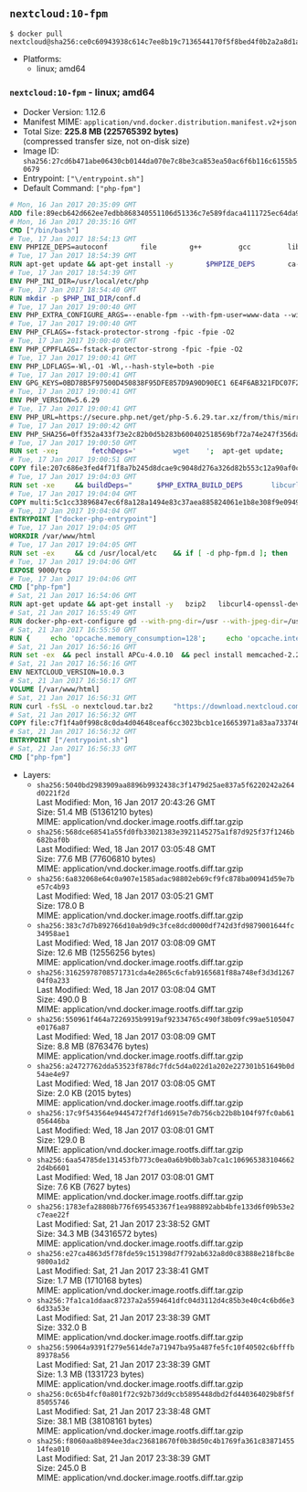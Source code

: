 ## `nextcloud:10-fpm`

```console
$ docker pull nextcloud@sha256:ce0c60943938c614c7ee8b19c7136544170f5f8bed4f0b2a2a8d1a708913eb03
```

-	Platforms:
	-	linux; amd64

### `nextcloud:10-fpm` - linux; amd64

-	Docker Version: 1.12.6
-	Manifest MIME: `application/vnd.docker.distribution.manifest.v2+json`
-	Total Size: **225.8 MB (225765392 bytes)**  
	(compressed transfer size, not on-disk size)
-	Image ID: `sha256:27cd6b471abe06430cb0144da070e7c8be3ca853ea50ac6f6b116c6155b50679`
-	Entrypoint: `["\/entrypoint.sh"]`
-	Default Command: `["php-fpm"]`

```dockerfile
# Mon, 16 Jan 2017 20:35:09 GMT
ADD file:89ecb642d662ee7edbb868340551106d51336c7e589fdaca4111725ec64da957 in / 
# Mon, 16 Jan 2017 20:35:16 GMT
CMD ["/bin/bash"]
# Tue, 17 Jan 2017 18:54:13 GMT
ENV PHPIZE_DEPS=autoconf 		file 		g++ 		gcc 		libc-dev 		make 		pkg-config 		re2c
# Tue, 17 Jan 2017 18:54:39 GMT
RUN apt-get update && apt-get install -y 		$PHPIZE_DEPS 		ca-certificates 		curl 		libedit2 		libsqlite3-0 		libxml2 		xz-utils 	--no-install-recommends && rm -r /var/lib/apt/lists/*
# Tue, 17 Jan 2017 18:54:39 GMT
ENV PHP_INI_DIR=/usr/local/etc/php
# Tue, 17 Jan 2017 18:54:40 GMT
RUN mkdir -p $PHP_INI_DIR/conf.d
# Tue, 17 Jan 2017 19:00:40 GMT
ENV PHP_EXTRA_CONFIGURE_ARGS=--enable-fpm --with-fpm-user=www-data --with-fpm-group=www-data
# Tue, 17 Jan 2017 19:00:40 GMT
ENV PHP_CFLAGS=-fstack-protector-strong -fpic -fpie -O2
# Tue, 17 Jan 2017 19:00:40 GMT
ENV PHP_CPPFLAGS=-fstack-protector-strong -fpic -fpie -O2
# Tue, 17 Jan 2017 19:00:41 GMT
ENV PHP_LDFLAGS=-Wl,-O1 -Wl,--hash-style=both -pie
# Tue, 17 Jan 2017 19:00:41 GMT
ENV GPG_KEYS=0BD78B5F97500D450838F95DFE857D9A90D90EC1 6E4F6AB321FDC07F2C332E3AC2BF0BC433CFC8B3
# Tue, 17 Jan 2017 19:00:41 GMT
ENV PHP_VERSION=5.6.29
# Tue, 17 Jan 2017 19:00:41 GMT
ENV PHP_URL=https://secure.php.net/get/php-5.6.29.tar.xz/from/this/mirror PHP_ASC_URL=https://secure.php.net/get/php-5.6.29.tar.xz.asc/from/this/mirror
# Tue, 17 Jan 2017 19:00:42 GMT
ENV PHP_SHA256=0ff352a433f73e2c82b0d5b283b600402518569bf72a74e247f356dacbf322a7 PHP_MD5=190bf5b52d1fc68d5500a8cdc7e33164
# Tue, 17 Jan 2017 19:00:50 GMT
RUN set -xe; 		fetchDeps=' 		wget 	'; 	apt-get update; 	apt-get install -y --no-install-recommends $fetchDeps; 	rm -rf /var/lib/apt/lists/*; 		mkdir -p /usr/src; 	cd /usr/src; 		wget -O php.tar.xz "$PHP_URL"; 		if [ -n "$PHP_SHA256" ]; then 		echo "$PHP_SHA256 *php.tar.xz" | sha256sum -c -; 	fi; 	if [ -n "$PHP_MD5" ]; then 		echo "$PHP_MD5 *php.tar.xz" | md5sum -c -; 	fi; 		if [ -n "$PHP_ASC_URL" ]; then 		wget -O php.tar.xz.asc "$PHP_ASC_URL"; 		export GNUPGHOME="$(mktemp -d)"; 		for key in $GPG_KEYS; do 			gpg --keyserver ha.pool.sks-keyservers.net --recv-keys "$key"; 		done; 		gpg --batch --verify php.tar.xz.asc php.tar.xz; 		rm -r "$GNUPGHOME"; 	fi; 		apt-get purge -y --auto-remove $fetchDeps
# Tue, 17 Jan 2017 19:00:51 GMT
COPY file:207c686e3fed4f71f8a7b245d8dcae9c9048d276a326d82b553c12a90af0c0ca in /usr/local/bin/ 
# Tue, 17 Jan 2017 19:04:03 GMT
RUN set -xe 	&& buildDeps=" 		$PHP_EXTRA_BUILD_DEPS 		libcurl4-openssl-dev 		libedit-dev 		libsqlite3-dev 		libssl-dev 		libxml2-dev 	" 	&& apt-get update && apt-get install -y $buildDeps --no-install-recommends && rm -rf /var/lib/apt/lists/* 		&& export CFLAGS="$PHP_CFLAGS" 		CPPFLAGS="$PHP_CPPFLAGS" 		LDFLAGS="$PHP_LDFLAGS" 	&& docker-php-source extract 	&& cd /usr/src/php 	&& ./configure 		--with-config-file-path="$PHP_INI_DIR" 		--with-config-file-scan-dir="$PHP_INI_DIR/conf.d" 				--disable-cgi 				--enable-ftp 		--enable-mbstring 		--enable-mysqlnd 				--with-curl 		--with-libedit 		--with-openssl 		--with-zlib 				$PHP_EXTRA_CONFIGURE_ARGS 	&& make -j "$(nproc)" 	&& make install 	&& { find /usr/local/bin /usr/local/sbin -type f -executable -exec strip --strip-all '{}' + || true; } 	&& make clean 	&& docker-php-source delete 		&& apt-get purge -y --auto-remove -o APT::AutoRemove::RecommendsImportant=false $buildDeps
# Tue, 17 Jan 2017 19:04:04 GMT
COPY multi:5c1cc33896847ec6f8a128a1494e83c37aea885824061e1b8e308f9e09499956 in /usr/local/bin/ 
# Tue, 17 Jan 2017 19:04:04 GMT
ENTRYPOINT ["docker-php-entrypoint"]
# Tue, 17 Jan 2017 19:04:05 GMT
WORKDIR /var/www/html
# Tue, 17 Jan 2017 19:04:05 GMT
RUN set -ex 	&& cd /usr/local/etc 	&& if [ -d php-fpm.d ]; then 		sed 's!=NONE/!=!g' php-fpm.conf.default | tee php-fpm.conf > /dev/null; 		cp php-fpm.d/www.conf.default php-fpm.d/www.conf; 	else 		mkdir php-fpm.d; 		cp php-fpm.conf.default php-fpm.d/www.conf; 		{ 			echo '[global]'; 			echo 'include=etc/php-fpm.d/*.conf'; 		} | tee php-fpm.conf; 	fi 	&& { 		echo '[global]'; 		echo 'error_log = /proc/self/fd/2'; 		echo; 		echo '[www]'; 		echo '; if we send this to /proc/self/fd/1, it never appears'; 		echo 'access.log = /proc/self/fd/2'; 		echo; 		echo 'clear_env = no'; 		echo; 		echo '; Ensure worker stdout and stderr are sent to the main error log.'; 		echo 'catch_workers_output = yes'; 	} | tee php-fpm.d/docker.conf 	&& { 		echo '[global]'; 		echo 'daemonize = no'; 		echo; 		echo '[www]'; 		echo 'listen = [::]:9000'; 	} | tee php-fpm.d/zz-docker.conf
# Tue, 17 Jan 2017 19:04:06 GMT
EXPOSE 9000/tcp
# Tue, 17 Jan 2017 19:04:06 GMT
CMD ["php-fpm"]
# Sat, 21 Jan 2017 16:54:06 GMT
RUN apt-get update && apt-get install -y   bzip2   libcurl4-openssl-dev   libfreetype6-dev   libicu-dev   libjpeg-dev   libldap2-dev   libmcrypt-dev   libmemcached-dev   libpng12-dev   libpq-dev   libxml2-dev   && rm -rf /var/lib/apt/lists/*
# Sat, 21 Jan 2017 16:55:49 GMT
RUN docker-php-ext-configure gd --with-png-dir=/usr --with-jpeg-dir=/usr   && docker-php-ext-configure ldap --with-libdir=lib/x86_64-linux-gnu   && docker-php-ext-install gd exif intl mbstring mcrypt ldap mysql opcache pdo_mysql pdo_pgsql pgsql zip
# Sat, 21 Jan 2017 16:55:50 GMT
RUN {     echo 'opcache.memory_consumption=128';     echo 'opcache.interned_strings_buffer=8';     echo 'opcache.max_accelerated_files=4000';     echo 'opcache.revalidate_freq=60';     echo 'opcache.fast_shutdown=1';     echo 'opcache.enable_cli=1';   } > /usr/local/etc/php/conf.d/opcache-recommended.ini
# Sat, 21 Jan 2017 16:56:16 GMT
RUN set -ex  && pecl install APCu-4.0.10  && pecl install memcached-2.2.0  && pecl install redis-2.2.8  && docker-php-ext-enable apcu redis memcached
# Sat, 21 Jan 2017 16:56:16 GMT
ENV NEXTCLOUD_VERSION=10.0.3
# Sat, 21 Jan 2017 16:56:17 GMT
VOLUME [/var/www/html]
# Sat, 21 Jan 2017 16:56:31 GMT
RUN curl -fsSL -o nextcloud.tar.bz2     "https://download.nextcloud.com/server/releases/nextcloud-${NEXTCLOUD_VERSION}.tar.bz2"  && curl -fsSL -o nextcloud.tar.bz2.asc     "https://download.nextcloud.com/server/releases/nextcloud-${NEXTCLOUD_VERSION}.tar.bz2.asc"  && export GNUPGHOME="$(mktemp -d)"  && gpg --keyserver ha.pool.sks-keyservers.net --recv-keys 28806A878AE423A28372792ED75899B9A724937A  && gpg --batch --verify nextcloud.tar.bz2.asc nextcloud.tar.bz2  && rm -r "$GNUPGHOME" nextcloud.tar.bz2.asc  && tar -xjf nextcloud.tar.bz2 -C /usr/src/  && rm nextcloud.tar.bz2
# Sat, 21 Jan 2017 16:56:32 GMT
COPY file:c7f1f4a0f998c8c0da4d04648ceaf6cc3023bcb1ce16653971a83aa733746efc in /entrypoint.sh 
# Sat, 21 Jan 2017 16:56:32 GMT
ENTRYPOINT ["/entrypoint.sh"]
# Sat, 21 Jan 2017 16:56:33 GMT
CMD ["php-fpm"]
```

-	Layers:
	-	`sha256:5040bd2983909aa8896b9932438c3f1479d25ae837a5f6220242a264d0221f2d`  
		Last Modified: Mon, 16 Jan 2017 20:43:26 GMT  
		Size: 51.4 MB (51361210 bytes)  
		MIME: application/vnd.docker.image.rootfs.diff.tar.gzip
	-	`sha256:568dce68541a55fd0fb33021383e3921145275a1f87d925f37f1246b682baf0b`  
		Last Modified: Wed, 18 Jan 2017 03:05:48 GMT  
		Size: 77.6 MB (77606810 bytes)  
		MIME: application/vnd.docker.image.rootfs.diff.tar.gzip
	-	`sha256:6a832068e64c0a907e1585adac98802eb69cf9fc878ba00941d59e7be57c4b93`  
		Last Modified: Wed, 18 Jan 2017 03:05:21 GMT  
		Size: 178.0 B  
		MIME: application/vnd.docker.image.rootfs.diff.tar.gzip
	-	`sha256:383c7d7b892766d10ab9d9c3fce8dcd0000df742d3fd9879001644fc34958ae1`  
		Last Modified: Wed, 18 Jan 2017 03:08:09 GMT  
		Size: 12.6 MB (12556256 bytes)  
		MIME: application/vnd.docker.image.rootfs.diff.tar.gzip
	-	`sha256:31625978708571731cda4e2865c6cfab9165681f88a748ef3d3d126704f0a233`  
		Last Modified: Wed, 18 Jan 2017 03:08:04 GMT  
		Size: 490.0 B  
		MIME: application/vnd.docker.image.rootfs.diff.tar.gzip
	-	`sha256:550961f464a7226935b9919af92334765c490f38b09fc99ae5105047e0176a87`  
		Last Modified: Wed, 18 Jan 2017 03:08:09 GMT  
		Size: 8.8 MB (8763476 bytes)  
		MIME: application/vnd.docker.image.rootfs.diff.tar.gzip
	-	`sha256:a24727762dda53523f878dc7fdc5d4a022d1a202e227301b51649b0d54ae4e97`  
		Last Modified: Wed, 18 Jan 2017 03:08:05 GMT  
		Size: 2.0 KB (2015 bytes)  
		MIME: application/vnd.docker.image.rootfs.diff.tar.gzip
	-	`sha256:17c9f543564e9445472f7df1d6915e7db756cb22b8b104f97fc0ab61056446ba`  
		Last Modified: Wed, 18 Jan 2017 03:08:01 GMT  
		Size: 129.0 B  
		MIME: application/vnd.docker.image.rootfs.diff.tar.gzip
	-	`sha256:6aa54785de131453fb773c0ea0a6b9b0b3ab7ca1c1069653831046622d4b6601`  
		Last Modified: Wed, 18 Jan 2017 03:08:01 GMT  
		Size: 7.6 KB (7627 bytes)  
		MIME: application/vnd.docker.image.rootfs.diff.tar.gzip
	-	`sha256:1783efa28808b776f695453367f1ea988892abb4bfe133d6f09b53e2c7eae22f`  
		Last Modified: Sat, 21 Jan 2017 23:38:52 GMT  
		Size: 34.3 MB (34316572 bytes)  
		MIME: application/vnd.docker.image.rootfs.diff.tar.gzip
	-	`sha256:e27ca4863d5f78fde59c151398d7f792ab632a8d0c83888e218fbc8e9800a1d2`  
		Last Modified: Sat, 21 Jan 2017 23:38:41 GMT  
		Size: 1.7 MB (1710168 bytes)  
		MIME: application/vnd.docker.image.rootfs.diff.tar.gzip
	-	`sha256:7fa1ca1ddaac87237a2a5594641dfc04d3112d4c85b3e40c4c6bd6e36d33a53e`  
		Last Modified: Sat, 21 Jan 2017 23:38:39 GMT  
		Size: 332.0 B  
		MIME: application/vnd.docker.image.rootfs.diff.tar.gzip
	-	`sha256:59064a9391f279e5614de7a71947ba95a487fe5fc10f40502c6bfffb89378a56`  
		Last Modified: Sat, 21 Jan 2017 23:38:39 GMT  
		Size: 1.3 MB (1331723 bytes)  
		MIME: application/vnd.docker.image.rootfs.diff.tar.gzip
	-	`sha256:0c65b4fcf0a801f72c92b73dd9ccb5895448dbd2fd440364029b8f5f85055746`  
		Last Modified: Sat, 21 Jan 2017 23:38:48 GMT  
		Size: 38.1 MB (38108161 bytes)  
		MIME: application/vnd.docker.image.rootfs.diff.tar.gzip
	-	`sha256:f8060aa8b894ee3dac236818670f0b38d50c4b1769fa361c8387145514fea010`  
		Last Modified: Sat, 21 Jan 2017 23:38:39 GMT  
		Size: 245.0 B  
		MIME: application/vnd.docker.image.rootfs.diff.tar.gzip
